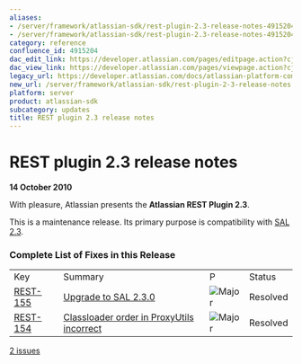 ```yaml
---
aliases:
- /server/framework/atlassian-sdk/rest-plugin-2.3-release-notes-4915204.html
- /server/framework/atlassian-sdk/rest-plugin-2.3-release-notes-4915204.md
category: reference
confluence_id: 4915204
dac_edit_link: https://developer.atlassian.com/pages/editpage.action?cjm=wozere&pageId=4915204
dac_view_link: https://developer.atlassian.com/pages/viewpage.action?cjm=wozere&pageId=4915204
legacy_url: https://developer.atlassian.com/docs/atlassian-platform-common-components/rest-api-development/rest-plugin-release-notes/rest-plugin-2-3-release-notes
new_url: /server/framework/atlassian-sdk/rest-plugin-2-3-release-notes
platform: server
product: atlassian-sdk
subcategory: updates
title: REST plugin 2.3 release notes
---
```

# REST plugin 2.3 release notes

**14 October 2010**

With pleasure, Atlassian presents the **Atlassian REST Plugin 2.3**.

This is a maintenance release. Its primary purpose is compatibility with [SAL 2.3](https://developer.atlassian.com/pages/viewpage.action?pageId=5242931).

### Complete List of Fixes in this Release

|                                                                           |                                                                                                            |                                                                                                          |          |
|:--------------------------------------------------------------------------|:-----------------------------------------------------------------------------------------------------------|:---------------------------------------------------------------------------------------------------------|:---------|
| Key                                                                       | Summary                                                                                                    | P                                                                                                        | Status   |
| [REST-155](https://ecosystem.atlassian.net/browse/REST-155?src=confmacro) | [Upgrade to SAL 2.3.0](https://ecosystem.atlassian.net/browse/REST-155?src=confmacro)                      | <img src="https://ecosystem.atlassian.net/images/icons/priorities/major.svg" alt="Major" class="icon" /> | Resolved |
| [REST-154](https://ecosystem.atlassian.net/browse/REST-154?src=confmacro) | [Classloader order in ProxyUtils incorrect](https://ecosystem.atlassian.net/browse/REST-154?src=confmacro) | <img src="https://ecosystem.atlassian.net/images/icons/priorities/major.svg" alt="Major" class="icon" /> | Resolved |

[2 issues](https://studio.atlassian.com/secure/IssueNavigator.jspa?reset=true&jqlQuery=project%20=%20REST%20AND%20fixVersion%20=%20%222.3.0%22%20AND%20status%20=%20Resolved%20ORDER%20BY%20priority%20DESC&tempMax=1000&src=confmacro "View all matching issues in JIRA.")




























































































































































































































